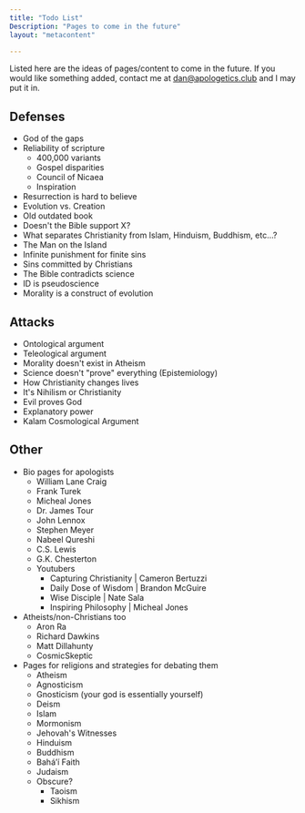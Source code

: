 ```yaml
---
title: "Todo List"
Description: "Pages to come in the future"
layout: "metacontent"

---
```


Listed here are the ideas of pages/content to come in the future. If you would like something added, contact me at [dan@apologetics.club](mailto:dan@apologetics.club) and I may put it in.

## Defenses
- God of the gaps
- Reliability of scripture
    - 400,000 variants
    - Gospel disparities
    - Council of Nicaea
    - Inspiration
- Resurrection is hard to believe
- Evolution vs. Creation
- Old outdated book
- Doesn't the Bible support X?
- What separates Christianity from Islam, Hinduism, Buddhism, etc...?
- The Man on the Island
- Infinite punishment for finite sins
- Sins committed by Christians
- The Bible contradicts science
- ID is pseudoscience
- Morality is a construct of evolution


## Attacks
- Ontological argument
- Teleological argument
- Morality doesn't exist in Atheism
- Science doesn't "prove" everything (Epistemiology)
- How Christianity changes lives
- It's Nihilism or Christianity
- Evil proves God
- Explanatory power
- Kalam Cosmological Argument


## Other
- Bio pages for apologists
    - William Lane Craig
    - Frank Turek
    - Micheal Jones
    - Dr. James Tour
    - John Lennox
    - Stephen Meyer
    - Nabeel Qureshi
    - C.S. Lewis
    - G.K. Chesterton
    - Youtubers
        - Capturing Christianity | Cameron Bertuzzi
        - Daily Dose of Wisdom | Brandon McGuire
        - Wise Disciple | Nate Sala
        - Inspiring Philosophy | Micheal Jones
- Atheists/non-Christians too
    - Aron Ra
    - Richard Dawkins
    - Matt Dillahunty
    - CosmicSkeptic
- Pages for religions and strategies for debating them
    - Atheism
    - Agnosticism
    - Gnosticism (your god is essentially yourself)
    - Deism
    - Islam
    - Mormonism
    - Jehovah's Witnesses
    - Hinduism
    - Buddhism
    - Baháʼí Faith
    - Judaism
    - Obscure?
        - Taoism
        - Sikhism